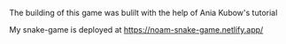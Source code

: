 The building of this game was bulilt with the help of Ania Kubow's tutorial 

My snake-game is deployed at https://noam-snake-game.netlify.app/
